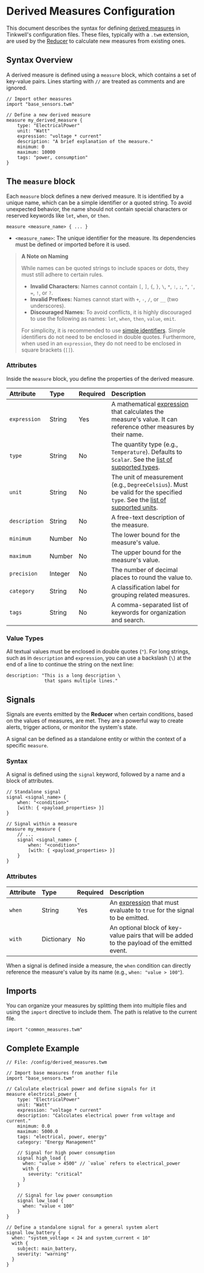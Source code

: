 # Derived Measures Configuration

This document describes the syntax for defining [derived measures](./Glossary.md#derived-measure) in Tinkwell's configuration files. These files, typically with a `.twm` extension, are used by the [Reducer](./Glossary.md#reducer) to calculate new measures from existing ones.

## Syntax Overview

A derived measure is defined using a `measure` block, which contains a set of key-value pairs. Lines starting with `//` are treated as comments and are ignored.

```tinkwell
// Import other measures
import "base_sensors.twm"

// Define a new derived measure
measure my_derived_measure {
    type: "ElectricalPower"
    unit: "Watt"
    expression: "voltage * current"
    description: "A brief explanation of the measure."
    minimum: 0
    maximum: 10000
    tags: "power, consumption"
}
```

## The `measure` block

Each `measure` block defines a new derived measure. It is identified by a unique name, which can be a simple identifier or a quoted string. To avoid unexpected behavior, the name should not contain special characters or reserved keywords like `let`, `when`, or `then`.

`measure <measure_name> { ... }`

-	`<measure_name>`: The unique identifier for the measure. Its dependencies must be defined or imported before it is used.

> **A Note on Naming**
>
> While names can be quoted strings to include spaces or dots, they must still adhere to certain rules.
>
> -   **Invalid Characters:** Names cannot contain `[`, `]`, `{`, `}`, `\`, `*`, `:`, `;`, `"`, `'`, `=`, `!`, or `?`.
> -   **Invalid Prefixes:** Names cannot start with `+`, `-`, `/`, or `__` (two underscores).
> -   **Discouraged Names:** To avoid conflicts, it is highly discouraged to use the following as names: `let`, `when`, `then`, `value`, `emit`.
>
> For simplicity, it is recommended to use [simple identifiers](./Glossary.md#simple-identifier). Simple identifiers do not need to be enclosed in double quotes. Furthermore, when used in an `expression`, they do not need to be enclosed in square brackets (`[]`).


### Attributes

Inside the `measure` block, you define the properties of the derived measure.

| Attribute     | Type      | Required | Description                                                                                                                             |
| :------------ | :-------- | :------- | :-------------------------------------------------------------------------------------------------------------------------------------- |
| `expression`  | String    | Yes      | A mathematical [expression](./Expressions.md) that calculates the measure's value. It can reference other measures by their name.         |
| `type`        | String    | No       | The quantity type (e.g., `Temperature`). Defaults to `Scalar`. See the [list of supported types](./Units.md).                           |
| `unit`        | String    | No       | The unit of measurement (e.g., `DegreeCelsius`). Must be valid for the specified `type`. See the [list of supported units](./Units.md). |
| `description` | String    | No       | A free-text description of the measure.                                                                                                 |
| `minimum`     | Number    | No       | The lower bound for the measure's value.                                                                                                |
| `maximum`     | Number    | No       | The upper bound for the measure's value.                                                                                                |
| `precision`   | Integer   | No       | The number of decimal places to round the value to.                                                                                     |
| `category`    | String    | No       | A classification label for grouping related measures.                                                                                   |
| `tags`        | String    | No       | A comma-separated list of keywords for organization and search.                                                                         |

### Value Types

All textual values must be enclosed in double quotes (`"`). For long strings, such as in `description` and `expression`, you can use a backslash (`\`) at the end of a line to continue the string on the next line:

```tinkwell
description: "This is a long description \
              that spans multiple lines."
```

## Signals

Signals are events emitted by the **Reducer** when certain conditions, based on the values of measures, are met. They are a powerful way to create alerts, trigger actions, or monitor the system's state.

A signal can be defined as a standalone entity or within the context of a specific `measure`.

### Syntax

A signal is defined using the `signal` keyword, followed by a name and a block of attributes.

```tinkwell
// Standalone signal
signal <signal_name> {
    when: "<condition>"
    [with: { <payload_properties> }]
}

// Signal within a measure
measure my_measure {
    // ...
    signal <signal_name> {
        when: "<condition>"
        [with: { <payload_properties> }]
    }
}
```

### Attributes

| Attribute | Type      | Required | Description                                                                                             |
| :-------- | :-------- | :------- | :------------------------------------------------------------------------------------------------------ |
| `when`    | String    | Yes      | An [expression](./Expressions.md) that must evaluate to `true` for the signal to be emitted.            |
| `with`    | Dictionary| No       | An optional block of key-value pairs that will be added to the payload of the emitted event.            |

When a signal is defined inside a measure, the `when` condition can directly reference the measure's value by its name (e.g., `when: "value > 100"`).

## Imports

You can organize your measures by splitting them into multiple files and using the `import` directive to include them. The path is relative to the current file.

`import "common_measures.twm"`

## Complete Example

```tinkwell
// File: /config/derived_measures.twm

// Import base measures from another file
import "base_sensors.twm"

// Calculate electrical power and define signals for it
measure electrical_power {
    type: "ElectricalPower"
    unit: "Watt"
    expression: "voltage * current"
    description: "Calculates electrical power from voltage and current."
    minimum: 0.0
    maximum: 5000.0
    tags: "electrical, power, energy"
    category: "Energy Management"

    // Signal for high power consumption
    signal high_load {
      when: "value > 4500" // `value` refers to electrical_power
      with {
        severity: "critical"
      }
    }

    // Signal for low power consumption
    signal low_load {
      when: "value < 100"
    }
}

// Define a standalone signal for a general system alert
signal low_battery {
  when: "system_voltage < 24 and system_current < 10"
  with {
    subject: main_battery,
    severity: "warning"
  }
}
```